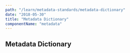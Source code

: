 ```yaml
---
path: "/learn/metadata-standards/metadata-dictionary"
date: "2018-05-30"
title: "Metadata Dictionary"
componentName: "metadata"
---
```


## Metadata Dictionary








